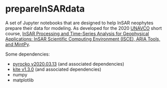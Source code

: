 # prepareInSARdata

A set of Jupyter notebooks that are designed to help InSAR neophytes prepare their data for modeling. As developed for the 2020 <a href="https://www.unavco.org/">UNAVCO</a> short course, <a href="https://www.unavco.org/education/professional-development/short-courses/2020/insar-theory-processing/insar-theory-processing.html">InSAR Processing and Time-Series Analysis for Geophysical Applications: InSAR Scientific Computing Environment (ISCE), ARIA Tools, and MintPy</a>.

Some dependencies:

<ul>
  <li><a href="https://pyrocko.org/docs/current/install/">pyrocko v2020.03.13</a> (and associated dependencies)</li>
  <li><a href="https://pyrocko.org/kite/docs/current/installation.html">kite v1.3.0</a> (and associated dependencies)</li>
  <li>numpy</li>
  <li>matplotlib</li>
  <li?gdal</li>
</ul>
